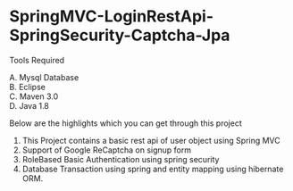 # SpringMVC-LoginRestApi-SpringSecurity-Captcha-Jpa

Tools Required 

A. Mysql Database \
B. Eclipse \
C. Maven 3.0 \
D. Java 1.8 


Below are the highlights which you can get through this project

1. This Project contains a basic rest api of user object using Spring MVC
2. Support of Google ReCaptcha on signup form
3. RoleBased Basic Authentication using spring security
4. Database Transaction using spring and entity mapping using hibernate ORM.
